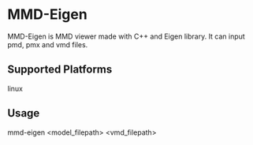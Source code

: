 # MMD-Eigen

MMD-Eigen is MMD viewer made with C++ and Eigen library.
It can input pmd, pmx and vmd files.

## Supported Platforms

linux

## Usage

mmd-eigen <model_filepath> <vmd_filepath>
